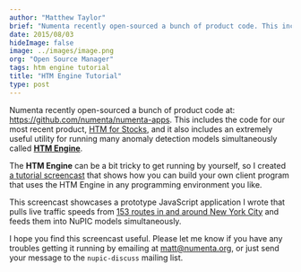 ```yaml
---
author: "Matthew Taylor"
brief: "Numenta recently open-sourced a bunch of product code. This includes the code for our most recent product, HTM for Stocks, and it also includes an extremely useful utility for running many anomaly detection"
date: 2015/08/03
hideImage: false
image: ../images/image.png
org: "Open Source Manager"
tags: htm engine tutorial
title: "HTM Engine Tutorial"
type: post
---
```


Numenta recently open-sourced a bunch of product code at:
<https://github.com/numenta/numenta-apps>. This includes the code for our most
recent product, [HTM for Stocks](/applications/), and it
also includes an extremely useful utility for running many anomaly detection
models simultaneously called
**[HTM Engine](https://github.com/numenta/numenta-apps/tree/master/htmengine)**.

The **HTM Engine** can be a bit tricky to get running by yourself, so I created
[a tutorial screencast](https://youtu.be/lzJd_a6y6-E) that shows how you can
build your own client program that uses the HTM Engine in any programming
environment you like.

This screencast showcases a prototype JavaScript application I wrote that pulls
live traffic speeds from
[153 routes in and around New York City](http://data.numenta.org/nyc-traffic/keys.html)
and feeds them into NuPIC models simultaneously.

I hope you find this screencast useful. Please let me know if you have any
troubles getting it running by emailing at <matt@numenta.org>, or just send your
message to the `nupic-discuss` mailing list.

